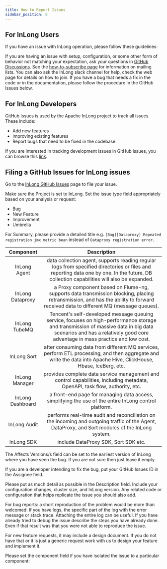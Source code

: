 ```yaml
---
title: How to Report Issues
sidebar_position: 8
---
```


## For InLong Users
If you have an issue with InLong operation, please follow these guidelines:

If you are having an issue with setup, configuration, or some other form of behavior not matching your expectation, ask your questions in [GitHub Discussions](https://github.com/apache/inlong/discussions). 
See the [how-to-subscribe page](https://inlong.apache.org/community/how-to-subscribe) for information on mailing lists. You can also ask the InLong slack channel for help, check the web page for details on how to join. 
If you have a bug that needs a fix in the code or in the documentation, please follow the procedure in the GitHub Issues below.

## For InLong Developers
GitHub Issues is used by the Apache InLong project to track all issues. These include:

- Add new features
- Improving existing features
- Report bugs that need to be fixed in the codebase

If you are interested in tracking development issues in GitHub Issues, you can browse this [link](https://github.com/apache/inlong/issues).

## Filing a GitHub Issues for InLong issues
Go to the [InLong GitHub Issues](https://github.com/apache/inlong/issues) page to file your issue.

Make sure the Project is set to InLong. Set the issue type field appropriately based on your analysis or request:

- Bug
- New Feature
- Improvement
- Umbrella

For Summary, please provide a detailed title e.g. `[Bug][Dataproxy] Repeated registration jmx metric bean` instead of `Dataproxy registration error`.

|    Component     |                                                                                                      Description                                                                                                      |
|:----------------:|:---------------------------------------------------------------------------------------------------------------------------------------------------------------------------------------------------------------------:|
|   InLong Agent   |              data collection agent, supports reading regular logs from specified directories or files and reporting data one by one.  In the future,  DB collection capabilities will also be expanded.               |
| InLong Dataproxy |                  a Proxy component based on Flume-ng,  supports data transmission blocking,  placing retransmission, and has the ability to forward received data to different MQ (message queues).                   |
|  InLong TubeMQ   | Tencent's self-developed message queuing service,  focuses on high-performance storage and transmission of massive data in big data scenarios and has a relatively good core advantage in mass practice and low cost. |
|   InLong Sort    |                        after consuming data from different MQ services,  perform ETL processing,  and then aggregate and write the data into Apache Hive, ClickHouse,  Hbase,  IceBerg,  etc.                         |
|  InLong Manager  |                                           provides complete data service management and control capabilities,  including metadata,  OpenAPI,  task flow,  authority,  etc.                                            |
| InLong Dashboard |                                                        a front-end page for managing data access,  simplifying the use of the entire InLong control platform.                                                         |
|   InLong Audit   |                                   performs real-time audit and reconciliation on the incoming and outgoing traffic of the Agent, DataProxy, and Sort modules of the InLong system.                                    |
|    InLong SDK    |                                                                                         include DataProxy SDK, Sort SDK etc.                                                                                          |

The Affects Versions/s field can be set to the earliest version of InLong where you have seen the bug. If you are not sure then just leave it empty.

If you are a developer intending to fix the bug, put your GitHub Issues ID in the Assignee field. 

Please put as much detail as possible in the Description field. Include your configuration changes, cluster size, and InLong version. Any related code or configuration that helps replicate the issue you should also add.

For bug reports: a short reproduction of the problem would be more than welcomed. If you have logs, the specific part of the log with the error message or stack trace. Attaching the entire log can be useful. If you have already tried to debug the issue describe the steps you have already done. Even if that result was that you were not able to reproduce the issue.

For new feature requests, it may include a design document. If you do not have that or it is just a generic request work with us to design your feature and implement it.

Please set the component field if you have isolated the issue to a particular component: